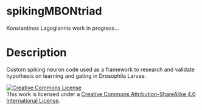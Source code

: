 # spikingMBONtriad
Konstantinos Lagogiannis 
work in progress...

# Description
Custom spiking neuron code used as a framework to research and validate hypothesis on learning and gating in Drosophila Larvae.



<a rel="license" href="http://creativecommons.org/licenses/by-sa/4.0/"><img alt="Creative Commons License" style="border-width:0" src="https://i.creativecommons.org/l/by-sa/4.0/88x31.png" /></a><br />This work is licensed under a <a rel="license" href="http://creativecommons.org/licenses/by-sa/4.0/">Creative Commons Attribution-ShareAlike 4.0 International License</a>.
